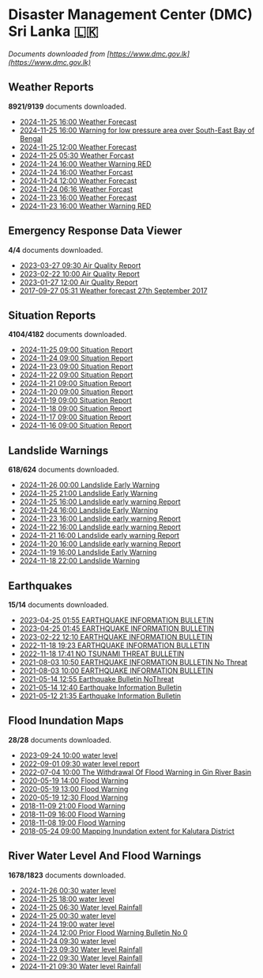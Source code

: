 # Disaster Management Center (DMC) Sri Lanka :sri_lanka:

*Documents downloaded from [https://www.dmc.gov.lk](https://www.dmc.gov.lk)*

## Weather Reports

**8921/9139** documents downloaded.

* [2024-11-25 16:00 Weather Forecast](data/weather-reports/20241125.1600.weather-forecast.pdf)
* [2024-11-25 16:00 Warning for low pressure area over South-East Bay of Bengal](data/weather-reports/20241125.1600.warning-for-low-pressure-area-over-southeast-bay-of-bengal.pdf)
* [2024-11-25 12:00 Weather Forecast](data/weather-reports/20241125.1200.weather-forecast.pdf)
* [2024-11-25 05:30 Weather Forcast](data/weather-reports/20241125.0530.weather-forcast.pdf)
* [2024-11-24 16:00 Weather Warning  RED](data/weather-reports/20241124.1600.weather-warning-red.pdf)
* [2024-11-24 16:00 Weather Forcast](data/weather-reports/20241124.1600.weather-forcast.pdf)
* [2024-11-24 12:00 Weather Forecast](data/weather-reports/20241124.1200.weather-forecast.pdf)
* [2024-11-24 06:16 Weather Forcast](data/weather-reports/20241124.0616.weather-forcast.pdf)
* [2024-11-23 16:00 Weather Forecast](data/weather-reports/20241123.1600.weather-forecast.pdf)
* [2024-11-23 16:00 Weather Warning  RED](data/weather-reports/20241123.1600.weather-warning-red.pdf)

## Emergency Response Data Viewer

**4/4** documents downloaded.

* [2023-03-27 09:30 Air Quality Report](data/emergency-response-data-viewer/20230327.0930.air-quality-report.pdf)
* [2023-02-22 10:00 Air Quality Report](data/emergency-response-data-viewer/20230222.1000.air-quality-report.pdf)
* [2023-01-27 12:00 Air Quality Report](data/emergency-response-data-viewer/20230127.1200.air-quality-report.pdf)
* [2017-09-27 05:31 Weather forecast 27th September 2017](data/emergency-response-data-viewer/20170927.0531.weather-forecast-27th-september-2017.pdf)

## Situation Reports

**4104/4182** documents downloaded.

* [2024-11-25 09:00 Situation Report](data/situation-reports/20241125.0900.situation-report.pdf)
* [2024-11-24 09:00 Situation Report](data/situation-reports/20241124.0900.situation-report.pdf)
* [2024-11-23 09:00 Situation Report](data/situation-reports/20241123.0900.situation-report.pdf)
* [2024-11-22 09:00 Situation Report](data/situation-reports/20241122.0900.situation-report.pdf)
* [2024-11-21 09:00 Situation Report](data/situation-reports/20241121.0900.situation-report.pdf)
* [2024-11-20 09:00 Situation Report](data/situation-reports/20241120.0900.situation-report.pdf)
* [2024-11-19 09:00 Situation Report](data/situation-reports/20241119.0900.situation-report.pdf)
* [2024-11-18 09:00 Situation Report](data/situation-reports/20241118.0900.situation-report.pdf)
* [2024-11-17 09:00 Situation Report](data/situation-reports/20241117.0900.situation-report.pdf)
* [2024-11-16 09:00 Situation Report](data/situation-reports/20241116.0900.situation-report.pdf)

## Landslide Warnings

**618/624** documents downloaded.

* [2024-11-26 00:00 Landslide Early Warning](data/landslide-warnings/20241126.0000.landslide-early-warning.pdf)
* [2024-11-25 21:00 Landslide Early Warning](data/landslide-warnings/20241125.2100.landslide-early-warning.pdf)
* [2024-11-25 16:00 Landslide early warning Report](data/landslide-warnings/20241125.1600.landslide-early-warning-report.pdf)
* [2024-11-24 16:00 Landslide Early Warning](data/landslide-warnings/20241124.1600.landslide-early-warning.pdf)
* [2024-11-23 16:00 Landslide early warning Report](data/landslide-warnings/20241123.1600.landslide-early-warning-report.pdf)
* [2024-11-22 16:00 Landslide early warning Report](data/landslide-warnings/20241122.1600.landslide-early-warning-report.pdf)
* [2024-11-21 16:00 Landslide early warning Report](data/landslide-warnings/20241121.1600.landslide-early-warning-report.pdf)
* [2024-11-20 16:00 Landslide early warning Report](data/landslide-warnings/20241120.1600.landslide-early-warning-report.pdf)
* [2024-11-19 16:00 Landslide Early Warning](data/landslide-warnings/20241119.1600.landslide-early-warning.pdf)
* [2024-11-18 22:00 Landslide Warning](data/landslide-warnings/20241118.2200.landslide-warning.pdf)

## Earthquakes

**15/14** documents downloaded.

* [2023-04-25 01:55 EARTHQUAKE INFORMATION BULLETIN](data/earthquakes/20230425.0155.earthquake-information-bulletin.pdf)
* [2023-04-25 01:45 EARTHQUAKE INFORMATION BULLETIN](data/earthquakes/20230425.0145.earthquake-information-bulletin.pdf)
* [2023-02-22 12:10 EARTHQUAKE INFORMATION BULLETIN](data/earthquakes/20230222.1210.earthquake-information-bulletin.pdf)
* [2022-11-18 19:23 EARTHQUAKE INFORMATION BULLETIN](data/earthquakes/20221118.1923.earthquake-information-bulletin.pdf)
* [2022-11-18 17:41 NO TSUNAMI THREAT BULLETIN](data/earthquakes/20221118.1741.no-tsunami-threat-bulletin.pdf)
* [2021-08-03 10:50 EARTHQUAKE INFORMATION BULLETIN No Threat](data/earthquakes/20210803.1050.earthquake-information-bulletin-no-threat.pdf)
* [2021-08-03 10:00 EARTHQUAKE INFORMATION BULLETIN](data/earthquakes/20210803.1000.earthquake-information-bulletin.pdf)
* [2021-05-14 12:55 Earthquake Bulletin NoThreat](data/earthquakes/20210514.1255.earthquake-bulletin-nothreat.pdf)
* [2021-05-14 12:40 Earthquake Information Bulletin](data/earthquakes/20210514.1240.earthquake-information-bulletin.pdf)
* [2021-05-12 21:35 Earthquake Information Bulletin](data/earthquakes/20210512.2135.earthquake-information-bulletin.pdf)

## Flood Inundation Maps

**28/28** documents downloaded.

* [2023-09-24 10:00 water level](data/flood-inundation-maps/20230924.1000.water-level.pdf)
* [2022-09-01 09:30 water level report](data/flood-inundation-maps/20220901.0930.water-level-report.pdf)
* [2022-07-04 10:00 The Withdrawal Of Flood Warning in Gin River Basin](data/flood-inundation-maps/20220704.1000.the-withdrawal-of-flood-warning-in-gin-river-basin.pdf)
* [2020-05-19 14:00 Flood Warning](data/flood-inundation-maps/20200519.1400.flood-warning.pdf)
* [2020-05-19 13:00 Flood Warning](data/flood-inundation-maps/20200519.1300.flood-warning.pdf)
* [2020-05-19 12:30 Flood Warning](data/flood-inundation-maps/20200519.1230.flood-warning.pdf)
* [2018-11-09 21:00 Flood Warning](data/flood-inundation-maps/20181109.2100.flood-warning.PDF)
* [2018-11-09 16:00 Flood Warning](data/flood-inundation-maps/20181109.1600.flood-warning.PDF)
* [2018-11-08 19:00 Flood Warning](data/flood-inundation-maps/20181108.1900.flood-warning.PDF)
* [2018-05-24 09:00 Mapping Inundation extent for Kalutara District](data/flood-inundation-maps/20180524.0900.mapping-inundation-extent-for-kalutara-district.pdf)

## River Water Level And Flood Warnings

**1678/1823** documents downloaded.

* [2024-11-26 00:30 water level](data/river-water-level-and-flood-warnings/20241126.0030.water-level.jpg)
* [2024-11-25 18:00 water level](data/river-water-level-and-flood-warnings/20241125.1800.water-level.jpg)
* [2024-11-25 06:30 Water level  Rainfall](data/river-water-level-and-flood-warnings/20241125.0630.water-level-rainfall.jpg)
* [2024-11-25 00:30 water level](data/river-water-level-and-flood-warnings/20241125.0030.water-level.jpg)
* [2024-11-24 19:00 water level](data/river-water-level-and-flood-warnings/20241124.1900.water-level.jpg)
* [2024-11-24 12:00 Prior Flood Warning Bulletin No 0](data/river-water-level-and-flood-warnings/20241124.1200.prior-flood-warning-bulletin-no-0.pdf)
* [2024-11-24 09:30 water level](data/river-water-level-and-flood-warnings/20241124.0930.water-level.jpg)
* [2024-11-23 09:30 Water level  Rainfall](data/river-water-level-and-flood-warnings/20241123.0930.water-level-rainfall.jpg)
* [2024-11-22 09:30 Water level  Rainfall](data/river-water-level-and-flood-warnings/20241122.0930.water-level-rainfall.jpg)
* [2024-11-21 09:30 Water level  Rainfall](data/river-water-level-and-flood-warnings/20241121.0930.water-level-rainfall.jpg)
